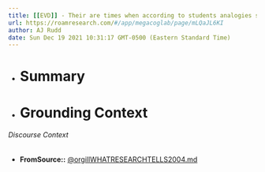 ```yaml
---
title: [[EVD]] - Their are times when according to students analogies should not be used such as when they understand the material, when the target concepts are too overwhelming and when information needs to be memorized and not understood conceptually - [[@orgillWHATRESEARCHTELLS2004]]
url: https://roamresearch.com/#/app/megacoglab/page/mLQaJL6KI
author: AJ Rudd
date: Sun Dec 19 2021 10:31:17 GMT-0500 (Eastern Standard Time)
---
```


- # Summary
- # Grounding Context

###### Discourse Context

- **FromSource::** [@orgillWHATRESEARCHTELLS2004.md](@orgillWHATRESEARCHTELLS2004.md)
